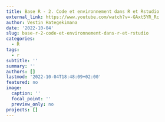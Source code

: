```yaml
---
title: Base R - 2. Code et environnement dans R et Rstudio
external_link: https://www.youtube.com/watch?v=-GAxt5YR_Rc
author: Vestin Hategekimana
date: '2022-10-04'
slug: base-r-2-code-et-environnement-dans-r-et-rstudio
categories:
  - R
tags:
  - r
subtitle: ''
summary: ''
authors: []
lastmod: '2022-10-04T18:48:09+02:00'
featured: no
image:
  caption: ''
  focal_point: ''
  preview_only: no
projects: []
---
```

